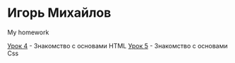 

# Игорь Михайлов
My homework

[Урок 4](https://mihailovig.github.io/lessons_4/#chapter-2 "Знакомство с основами HTML") - Знакомство с основами HTML
[Урок 5](https://mihailovig.github.io/lessons_5/#chapter-2 "Знакомство с основами Css") - Знакомство с основами Css
